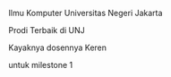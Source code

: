 Ilmu Komputer Universitas Negeri Jakarta

Prodi Terbaik di UNJ

Kayaknya dosennya Keren

untuk milestone 1